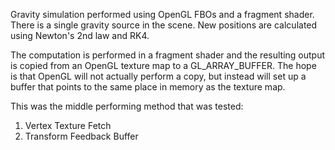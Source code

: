 Gravity simulation performed using OpenGL FBOs and a fragment shader.
There is a single gravity source in the scene. New positions are calculated
using Newton's 2nd law and RK4.

The computation is performed in a fragment shader and the resulting output
is copied from an OpenGL texture map to a GL_ARRAY_BUFFER. The hope is that 
OpenGL will not actually perform a copy, but instead will set up a buffer
that points to the same place in memory as the texture map.

This was the middle performing method that was tested:

1) Vertex Texture Fetch
2) Transform Feedback Buffer
